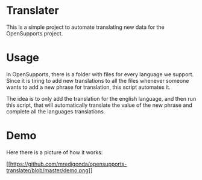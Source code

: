 # Translater

This is a simple project to automate translating new data for the 
OpenSupports project.

# Usage

In OpenSupports, there is a folder with files for every language we 
support. Since it is tiring to add new translations to all the files 
whenever someone wants to add a new phrase for translation, this script
automates it.

The idea is to only add the translation for the english language, and then
run this script, that will automatically translate the value of the new
phrase and complete all the languages translations.

# Demo

Here there is a picture of how it works:

[[https://github.com/mredigonda/opensupports-translater/blob/master/demo.png]]
